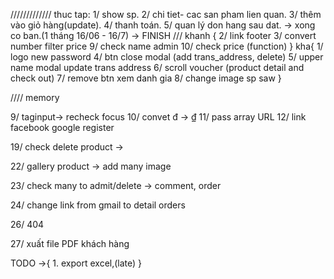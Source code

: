 
/////////////
 thuc tap:
 1/ show sp.
 2/ chi tiet- cac san pham lien quan.
 3/ thêm vào giỏ hàng(update).
 4/ thanh toán.
 5/ quan lý don hang sau dat.
 -> xong co ban.(1 tháng 16/06 - 16/7) -> FINISH
///
khanh {
    2/ link footer
    3/ convert number filter price
    9/ check name admin
    10/ check price (function)
}
kha{
    1/ logo new password
    4/ btn close modal (add trans_address, delete)
    5/ upper name modal update trans address
    6/ scroll voucher (product detail and check out)
    7/ remove btn xem danh gia
    8/ change image sp saw
}











//// memory

9/ taginput-> recheck focus
10/ convet đ -> ₫
11/ pass array URL
12/ link facebook google register

19/ check delete product ->

22/ gallery product -> add many image

23/ check many to admit/delete -> comment, order

24/ change link from gmail to detail orders

26/ 404

27/ xuất file PDF khách hàng

TODO ->{
    1. export excel,(late)
}

